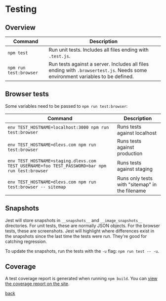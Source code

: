 # Testing

## Overview

| Command | Description |
| --- | --- |
| `npm test` | Run unit tests. Includes all files ending with `.test.js`. |
| `npm run test:browser` | Run tests against a server. Includes all files ending with `.browsertest.js`. Needs some environment variables to be defined. |

## Browser tests

Some variables need to be passed to `npm run test:browser`:

| Command | Description |
| --- | --- |
| `env TEST_HOSTNAME=localhost:3000 npm run test:browser` | Runs tests against localhost |
| `env TEST_HOSTNAME=dlevs.com npm run test:browser` | Runs tests against production |
| `env TEST_HOSTNAME=staging.dlevs.com TEST_USERNAME=foo TEST_PASSWORD=bar npm run test:browser` | Runs tests against staging |
| `env TEST_HOSTNAME=dlevs.com npm run test:browser -- sitemap` | Runs only tests with "sitemap" in the filename |

## Snapshots

Jest will store snapshots in `__snapshots__` and `__image_snapshots__` directories. For unit tests, these are normally JSON objects. For the browser tests, these are screenshots. Jest will highlight where differences exist in the snapshots since the last time the tests were run. They're good for catching regression.

To update the snapshots, run the tests with the `-u` flag: `npm run test -- -u`.

## Coverage

A test coverage report is generated when running `npm build`. You can [view the coverage report on the site](https://dlevs.com/coverage).

[back](../README.md)
